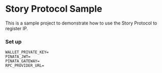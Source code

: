 # Story Protocol Sample

This is a sample project to demonstrate how to use the Story Protocol to register IP.

### Set up

```
WALLET_PRIVATE_KEY=
PINATA_JWT=
PINATA_GATEWAY=
RPC_PROVIDER_URL=
```
